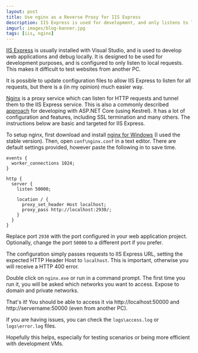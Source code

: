 ```yaml
---
layout: post
title: Use nginx as a Reverse Proxy for IIS Express
description: IIS Express is used for development, and only listens to local requests. Nginx to the rescue!
imgurl: images/blog-banner.jpg
tags: [iis, nginx]
---
```


[IIS Express](https://www.iis.net/learn/extensions/introduction-to-iis-express/iis-express-overview) is usually installed with Visual Studio, and is used to develop web applications and debug locally. It is designed to be used for development purposes, and is configured to only listen to local requests. This makes it difficult to test websites from another PC.

It is possible to update configuration files to allow IIS Express to listen for all requests, but there is a (in my opinion) much easier way.

[Nginx](https://nginx.org/en/) is a proxy service which can listen for HTTP requests and tunnel them to the IIS Express service. This is also a commonly described [approach](https://docs.asp.net/en/latest/publishing/linuxproduction.html#why-use-a-reverse-proxy-server) for developing with ASP.NET Core (using Kestrel).  It has a lot of configuration and features, including SSL termination and many others. The instructions below are basic and targeted for IIS Express.

To setup nginx, first download and install [nginx for Windows](https://nginx.org/en/download.html) (I used the stable version). Then, open `conf\nginx.conf` in a text editor. There are default settings provided, however paste the following in to save time.

```
events {
  worker_connections 1024;
}

http {
  server {
    listen 50000;

    location / {
      proxy_set_header Host localhost;
      proxy_pass http://localhost:2930/;
    }
  }
}
```

Replace port `2930` with the port configured in your web application project. Optionally, change the port `50000` to a different port if you prefer.

The configuration simply passes requests to IIS Express URL, setting the expected HTTP Header Host to `localhost`.  This is important, otherwise you will receive a HTTP 400 error.

Double click on `nginx.exe` or run in a command prompt. The first time you run it, you will be asked which networks you want to access. Expose to domain and private networks.  

That's it! You should be able to access it via http://localhost:50000 and http://servername:50000 (even from another PC).

If you are having issues, you can check the `logs\access.log` or `logs\error.log` files.

Hopefully this helps, especially for testing scenarios or being more efficient with development VMs.
